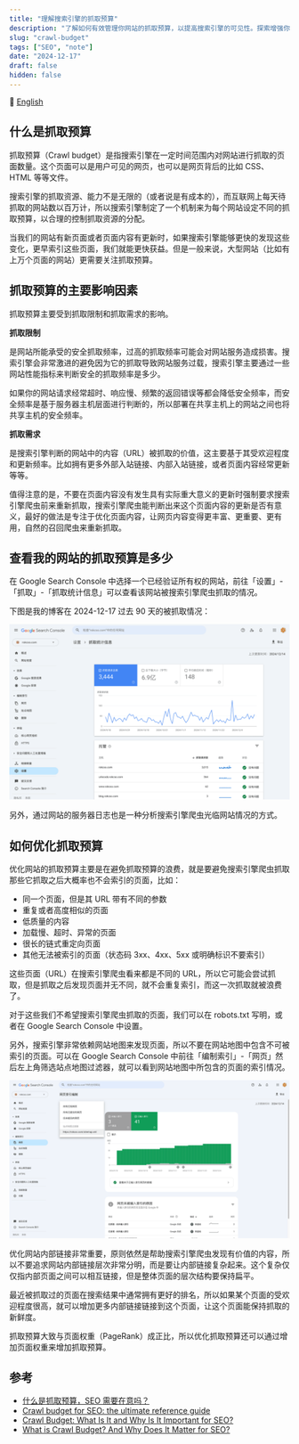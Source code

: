 ```yaml
---
title: "理解搜索引擎的抓取预算"
description: "了解如何有效管理你网站的抓取预算，以提高搜索引擎的可见性。探索增强你网站被索引率的策略，确保重要页面被搜索引擎优先考虑。"
slug: "crawl-budget"
tags: ["SEO", "note"]
date: "2024-12-17"
draft: false
hidden: false
---
```


🔄 [English](/p/crawl-budget-en/)

## 什么是抓取预算

抓取预算（Crawl budget）是指搜索引擎在一定时间范围内对网站进行抓取的页面数量。这个页面可以是用户可见的网页，也可以是网页背后的比如 CSS、HTML 等等文件。

搜索引擎的抓取资源、能力不是无限的（或者说是有成本的），而互联网上每天待抓取的网站数以百万计，所以搜索引擎制定了一个机制来为每个网站设定不同的抓取预算，以合理的控制抓取资源的分配。

当我们的网站有新页面或者页面内容有更新时，如果搜索引擎能够更快的发现这些变化，更早索引这些页面，我们就能更快获益。但是一般来说，大型网站（比如有上万个页面的网站）更需要关注抓取预算。

## 抓取预算的主要影响因素

抓取预算主要受到抓取限制和抓取需求的影响。

**抓取限制**

是网站所能承受的安全抓取频率，过高的抓取频率可能会对网站服务造成损害。搜索引擎会非常激进的避免因为它的抓取导致网站服务过载，搜索引擎主要通过一些网站性能指标来判断安全的抓取频率是多少。

如果你的网站请求经常超时、响应慢、频繁的返回错误等都会降低安全频率，而安全频率是基于服务器主机层面进行判断的，所以部署在共享主机上的网站之间也将共享主机的安全频率。

**抓取需求**

是搜索引擎判断的网站中的内容（URL）被抓取的价值，这主要基于其受欢迎程度和更新频率。比如拥有更多外部入站链接、内部入站链接，或者页面内容经常更新等等。

值得注意的是，不要在页面内容没有发生具有实际重大意义的更新时强制要求搜索引擎爬虫前来重新抓取，搜索引擎爬虫能判断出来这个页面内容的更新是否有意义，最好的做法是专注于优化页面内容，让网页内容变得更丰富、更重要、更有用，自然的召回爬虫来重新抓取。

## 查看我的网站的抓取预算是多少

在 Google Search Console 中选择一个已经验证所有权的网站，前往「设置」-「抓取」-「抓取统计信息」可以查看该网站被搜索引擎爬虫抓取的情况。

下图是我的博客在 2024-12-17 过去 90 天的被抓取情况：

![](./crawl-budget.png)

另外，通过网站的服务器日志也是一种分析搜索引擎爬虫光临网站情况的方式。

## 如何优化抓取预算

优化网站的抓取预算主要是在避免抓取预算的浪费，就是要避免搜索引擎爬虫抓取那些它抓取之后大概率也不会索引的页面，比如：

- 同一个页面，但是其 URL 带有不同的参数
- 重复或者高度相似的页面
- 低质量的内容
- 加载慢、超时、异常的页面
- 很长的链式重定向页面
- 其他无法被索引的页面（状态码 3xx、4xx、5xx 或明确标识不要索引）

这些页面（URL）在搜索引擎爬虫看来都是不同的 URL，所以它可能会尝试抓取，但是抓取之后发现页面并无不同，就不会重复索引，而这一次抓取就被浪费了。

对于这些我们不希望搜索引擎爬虫抓取的页面，我们可以在 robots.txt 写明，或者在 Google Search Console 中设置。

另外，搜索引擎非常依赖网站地图来发现页面，所以不要在网站地图中包含不可被索引的页面。可以在 Google Search Console 中前往「编制索引」-「网页」然后左上角筛选站点地图过滤器，就可以看到网站地图中所包含的页面的索引情况。

![](./crawl-budget-1.png)

优化网站内部链接非常重要，原则依然是帮助搜索引擎爬虫发现有价值的内容，所以不要追求网站内部链接层次非常分明，而是要让内部链接复杂起来。这个复杂仅仅指内部页面之间可以相互链接，但是整体页面的层次结构要保持扁平。

最近被抓取过的页面在搜索结果中通常拥有更好的排名，所以如果某个页面的受欢迎程度很高，就可以增加更多内部链接链接到这个页面，让这个页面能保持抓取的新鲜度。

抓取预算大致与页面权重（PageRank）成正比，所以优化抓取预算还可以通过增加页面权重来增加抓取预算。

## 参考

- [什么是抓取预算，SEO 需要在意吗？](https://ahrefs.com/blog/zh/crawl-budget/)
- [Crawl budget for SEO: the ultimate reference guide](https://www.conductor.com/academy/crawl-budget/)
- [Crawl Budget: What Is It and Why Is It Important for SEO?](https://www.semrush.com/blog/crawl-budget/)
- [What is Crawl Budget? And Why Does It Matter for SEO?](https://backlinko.com/hub/seo/crawl-budget)